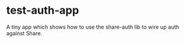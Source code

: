 # test-auth-app

A tiny app which shows how to use the share-auth lib to wire up auth against Share.
